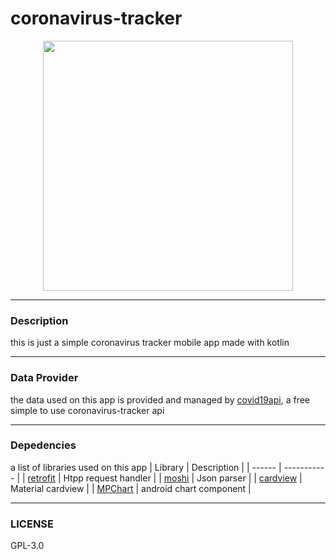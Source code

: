 # coronavirus-tracker

<p align="center">
  <img src="https://raw.githubusercontent.com/ai-null/coronavirus-tracker/dev/screenshots/demo.gif" height="400px" />
</p>

___
### Description
this is just a simple coronavirus tracker mobile app made with kotlin

___
### Data Provider
the data used on this app is provided and managed by [covid19api](https://covid19api.com/), a free simple to use coronavirus-tracker api

___
### Depedencies
a list of libraries used on this app
| Library | Description |
| ------  | ----------- |
| [retrofit](https://github.com/square/retrofit) | Htpp request handler |
| [moshi](https://github.com/square/moshi) | Json parser |
| [cardview](https://mvnrepository.com/artifact/androidx.cardview/cardview) | Material cardview |
| [MPChart](https://github.com/PhilJay/MPAndroidChart) | android chart component |

___
### LICENSE
GPL-3.0
